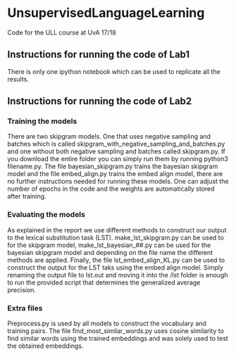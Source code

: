 # UnsupervisedLanguageLearning
Code for the ULL course at UvA 17/18

## Instructions for running the code of Lab1
There is only one ipython notebook which can be used to replicate all the results.

## Instructions for running the code of Lab2
### Training the models
There are two skipgram models. One that uses negative sampling and batches which is called skipgram_with_negative_sampling_and_batches.py and one without both negative sampling and batches called skipgram.py. If you download the entire folder you can simply run them by running python3 filename.py.  The file bayesian_skipgram.py trains the bayesian skipgram model and the file embed_align.py trains the embed align model, there are no further instructions needed for running these models. One can adjust the number of epochs in the code and the weights are automatically stored after training.

### Evaluating the models
As explained in the report we use different methods to construct our output to the lexical substitution task (LST). make_lst_skipgram.py can be used to for the skipgram model, make_lst_bayesian_##.py can be used for the bayesian skipgram model and depending on the file name the different methods are applied. Finally, the file lst_embed_align_KL.py can be used to construct the output for the LST taks using the embed align model. Simply renaming the output file to lst.out and moving it into the /lst folder is enough to run the provided script that determines the generalized average precision.

### Extra files
Preprocess.py is used by all models to construct the vocabulary and training pairs. The file find_most_similar_words.py uses cosine similarity to find similar words using the trained embeddings and was solely used to test the obtained embeddings.
